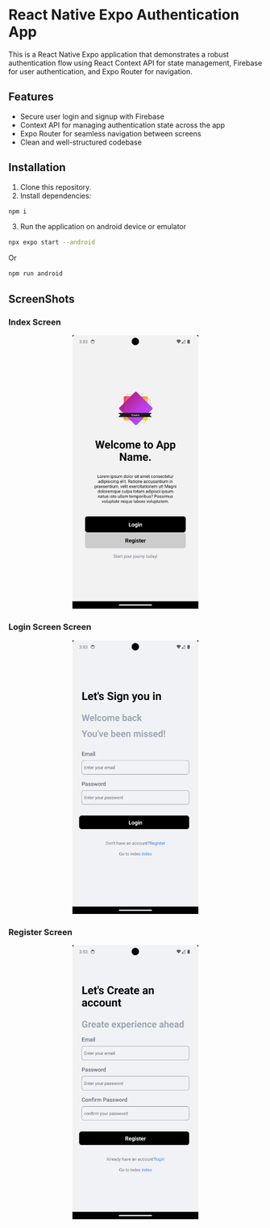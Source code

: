 # React Native Expo Authentication App

This is a React Native Expo application that demonstrates a robust authentication flow using React Context API for state management, Firebase for user authentication, and Expo Router for navigation.

## Features

- Secure user login and signup with Firebase
- Context API for managing authentication state across the app
- Expo Router for seamless navigation between screens
- Clean and well-structured codebase

## Installation

1. Clone this repository.
2. Install dependencies:

```bash
npm i
```
3. Run the application on android device or emulator
```bash
npx expo start --android 
```
Or
```bash
npm run android
```


## ScreenShots

### Index Screen

<div align='center'>
<img style="width: 250px;" src="./screenshots/index.png">
</div>

### Login Screen Screen
<div align='center'>
<img style="width: 250px;" src="./screenshots/login.png">
</div>

### Register Screen
<div align='center'>
<img style="width: 250px;" src="./screenshots/reg.png">
</div>
